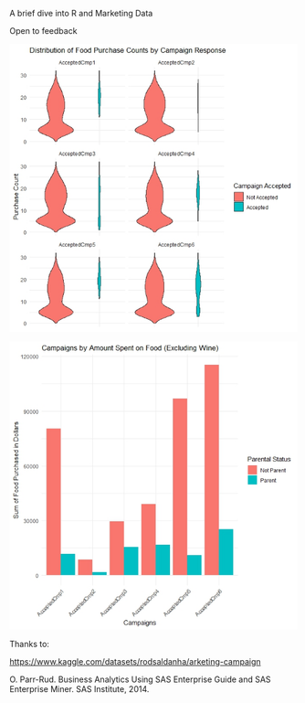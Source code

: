 A brief dive into R and Marketing Data

Open to feedback

![Count of food purchases](https://github.com/XaraRoy/Marketing_Campaign/blob/main/food_purchases_per_campaign_by_acceptance.jpeg)


![Food sales of accepted campaigns by parental status](https://github.com/XaraRoy/Marketing_Campaign/blob/main/food_sales_of_accepted_campaigns_with_parental_status.jpeg)


Thanks to:

https://www.kaggle.com/datasets/rodsaldanha/arketing-campaign 

O. Parr-Rud. Business Analytics Using SAS Enterprise Guide and SAS Enterprise Miner. SAS Institute, 2014.